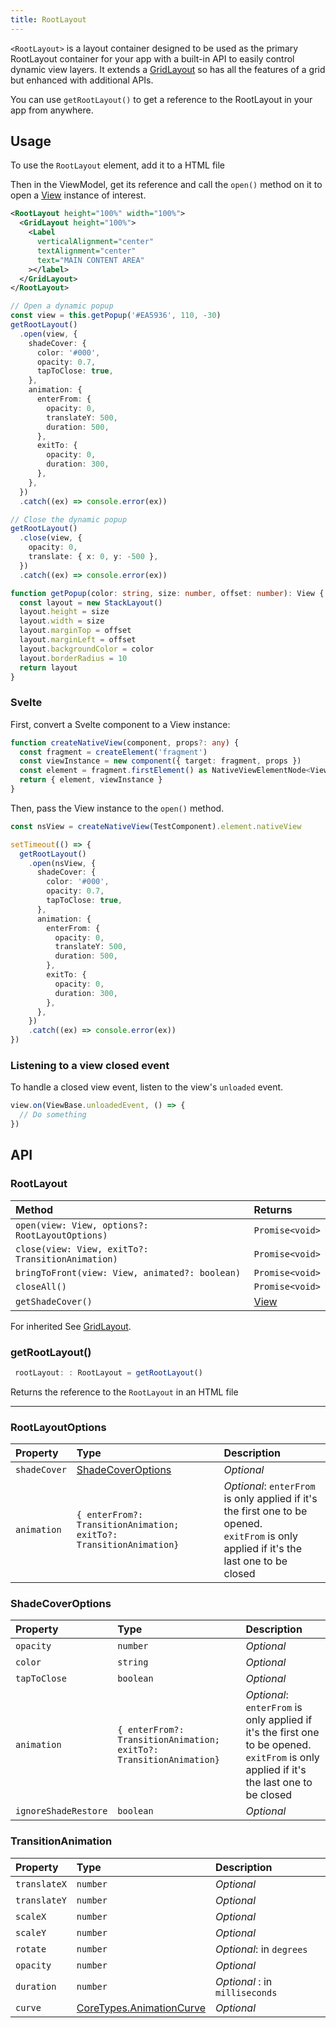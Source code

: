 ```yaml
---
title: RootLayout
---
```


<!-- TODO: Add Preview -->
<!-- TODO: Add flavors tabs -->

`<RootLayout>` is a layout container designed to be used as the primary RootLayout container for your app with a built-in API to easily control dynamic view layers. It extends a [GridLayout]() so has all the features of a grid but enhanced with additional APIs.

You can use `getRootLayout()` to get a reference to the RootLayout in your app from anywhere.

## Usage

To use the `RootLayout` element, add it to a HTML file

Then in the ViewModel, get its reference and call the `open()` method on it to open a [View](https://docs.nativescript.org/api-reference/classes/view) instance of interest.

<!-- /// flavor plain -->

```xml
<RootLayout height="100%" width="100%">
  <GridLayout height="100%">
    <Label
      verticalAlignment="center"
      textAlignment="center"
      text="MAIN CONTENT AREA"
    ></label>
  </GridLayout>
</RootLayout>
```

```ts
// Open a dynamic popup
const view = this.getPopup('#EA5936', 110, -30)
getRootLayout()
  .open(view, {
    shadeCover: {
      color: '#000',
      opacity: 0.7,
      tapToClose: true,
    },
    animation: {
      enterFrom: {
        opacity: 0,
        translateY: 500,
        duration: 500,
      },
      exitTo: {
        opacity: 0,
        duration: 300,
      },
    },
  })
  .catch((ex) => console.error(ex))

// Close the dynamic popup
getRootLayout()
  .close(view, {
    opacity: 0,
    translate: { x: 0, y: -500 },
  })
  .catch((ex) => console.error(ex))

function getPopup(color: string, size: number, offset: number): View {
  const layout = new StackLayout()
  layout.height = size
  layout.width = size
  layout.marginTop = offset
  layout.marginLeft = offset
  layout.backgroundColor = color
  layout.borderRadius = 10
  return layout
}
```

<!-- /// flavor vue

### Vue

Convert the Vue component to a View instance as follows:
```ts
const createNativeView = (component: any, props?: any): View => {
    return createApp(component, props).mount().$el.nativeView
}
```

Then pass that view instance to the `open()` method.

```ts
const nsView = createNativeView(Snackbar, props)

const showSnackbar = (props?: any) => {
         const nsView = createNativeView(Snackbar, props)
         getRootLayout()
             .open(nsView, {
                 shadeCover: {
                     color: '#282C34',
                     opacity: 0.7,
                     tapToClose: true,
                 },
                 animation: {
                     enterFrom: {
                         translateY: 250,
                         duration: 1000,
                         curve: DEFAULT_ANIMATION_CURVE,
                     },
                     exitTo: {
                         translateY: 250,
                         duration: 1000,
                         curve: DEFAULT_ANIMATION_CURVE,
                     },
                 },
             }).then((e) => {
             console.log(e)
             setTimeout(() => {
                 getRootLayout().close(nsView)
             }, 4000)
         }).catch((ex: any) => console.error(ex))
     }
```
-->

<!-- /// flavor angular

### Angular
Convert the Angular component to a View instance as follows:

```ts
import { generateNativeScriptView } from '@nativescript/angular';

 function createNativeView(component, input?: any): Promise<View> {
    return new Promise((resolve) => {
      const injector = Injector.create({
        providers: [{ provide: GenericParams, useValue: input }],
        parent: this.injector,
      });
      const cmpRef = generateNativeScriptView(component, {
        injector,
      });
      (<any>cmpRef.firstNativeLikeView).__ngRef = cmpRef.ref;
      resolve(cmpRef.firstNativeLikeView);
    });
  }


  this.createNativeView(SnackbarComponent).then((v) => {
      this._snackbar = v;// View instance
      getRootLayout()
        .open(this._snackbar, ...)

  })
```
-->
<!-- // flovor svelte -->

### Svelte

First, convert a Svelte component to a View instance:

```ts
function createNativeView(component, props?: any) {
  const fragment = createElement('fragment')
  const viewInstance = new component({ target: fragment, props })
  const element = fragment.firstElement() as NativeViewElementNode<View>
  return { element, viewInstance }
}
```

Then, pass the View instance to the `open()` method.

```ts
const nsView = createNativeView(TestComponent).element.nativeView

setTimeout(() => {
  getRootLayout()
    .open(nsView, {
      shadeCover: {
        color: '#000',
        opacity: 0.7,
        tapToClose: true,
      },
      animation: {
        enterFrom: {
          opacity: 0,
          translateY: 500,
          duration: 500,
        },
        exitTo: {
          opacity: 0,
          duration: 300,
        },
      },
    })
    .catch((ex) => console.error(ex))
})
```

### Listening to a view closed event

To handle a closed view event, listen to the view's `unloaded` event.

```ts
view.on(ViewBase.unloadedEvent, () => {
  // Do something
})
```

## API

### RootLayout

| Method                                            | Returns                                                          |
| :------------------------------------------------ | :--------------------------------------------------------------- |
| `open(view: View, options?: RootLayoutOptions)`   | `Promise<void>`                                                  |
| `close(view: View, exitTo?: TransitionAnimation)` | `Promise<void>`                                                  |
| `bringToFront(view: View, animated?: boolean)`    | `Promise<void>`                                                  |
| `closeAll()`                                      | `Promise<void>`                                                  |
| `getShadeCover()`                                 | [View](https://docs.nativescript.org/api-reference/classes/view) |

For inherited See [GridLayout](https://docs.nativescript.org/api-reference/classes/gridlayout).

### getRootLayout()

```ts
 rootLayout: : RootLayout = getRootLayout()
```

Returns the reference to the `RootLayout` in an HTML file

---

### RootLayoutOptions

| Property     | Type                                                               | Description                                                                                                                                   |
| :----------- | :----------------------------------------------------------------- | :-------------------------------------------------------------------------------------------------------------------------------------------- |
| `shadeCover` | [ShadeCoverOptions](#shadecoveroptions)                            | _Optional_                                                                                                                                    |
| `animation`  | `{ enterFrom?: TransitionAnimation; exitTo?: TransitionAnimation}` | _Optional_: `enterFrom` is only applied if it's the first one to be opened. <br> `exitFrom` is only applied if it's the last one to be closed |

### ShadeCoverOptions

| Property             | Type                                                               | Description                                                                                                                                   |
| :------------------- | :----------------------------------------------------------------- | :-------------------------------------------------------------------------------------------------------------------------------------------- |
| `opacity`            | `number`                                                           | _Optional_                                                                                                                                    |
| `color`              | `string`                                                           | _Optional_                                                                                                                                    |
| `tapToClose`         | `boolean`                                                          | _Optional_                                                                                                                                    |
| `animation`          | `{ enterFrom?: TransitionAnimation; exitTo?: TransitionAnimation}` | _Optional_: `enterFrom` is only applied if it's the first one to be opened. <br> `exitFrom` is only applied if it's the last one to be closed |
| `ignoreShadeRestore` | `boolean`                                                          | _Optional_                                                                                                                                    |

### TransitionAnimation

| Property     | Type                                                                                                     | Description                    |
| :----------- | :------------------------------------------------------------------------------------------------------- | :----------------------------- |
| `translateX` | `number`                                                                                                 | _Optional_                     |
| `translateY` | `number`                                                                                                 | _Optional_                     |
| `scaleX`     | `number`                                                                                                 | _Optional_                     |
| `scaleY`     | `number`                                                                                                 | _Optional_                     |
| `rotate`     | `number`                                                                                                 | _Optional_: in `degrees`       |
| `opacity`    | `number`                                                                                                 | _Optional_                     |
| `duration`   | `number`                                                                                                 | _Optional_ : in `milliseconds` |
| `curve`      | [CoreTypes.AnimationCurve](https://docs.nativescript.org/api-reference/modules/coretypes.animationcurve) | _Optional_                     |

<!-- TODO: Add the below examples to StackBlitz -->

<!-- You can play with [the toolbox app here](https://github.com/NativeScript/NativeScript/tree/master/apps/toolbox/src/pages/root-layout.ts)

You can also find a more [thorough example in this sample repo](https://github.com/williamjuan027/nativescript-rootlayout-demo) -->

<!-- StackBlitz Examples
- Core
- Vue
- Angular
- [Svelte](https://stackblitz.com/edit/nativescript-stackblitz-templates-ve3snd?file=app%2Fcomponents%2FHome.svelte&title=NativeScript%20Starter%20Svelte) -->
